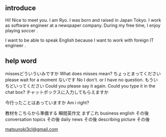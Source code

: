 ## introduce
Hi! Nice to meet you.
I am Ryo.
I was born and raised in Japan Tokyo. 
I work  as software engineer at a newspaper company.
During my free time, I enjoy playing soccer .

I want to be able to speak English 
because I want to work with foreign IT engineer .

## help word
missesどういういみですか
What does misses mean?
ちょっとまってください
please wait for a moment
ないです
No I don't. or I have no question.
もういちどいってください
Could you please say it again.
Could you type it in the chat box?
チャットボックスに入力してもらえますか

今行ったことはあっていますか
Am i right?


教材をこちらから準備する
瞬間英作文  まずこれ
business english  その後
conversation topics  その後
daily news その後
describing picture その後

matsunoki3cl@gmail.com